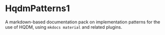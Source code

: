 # HqdmPatterns1

A markdown-based documentation pack on implementation patterns for the use of HQDM, using ```mkdocs material``` and related plugins.

